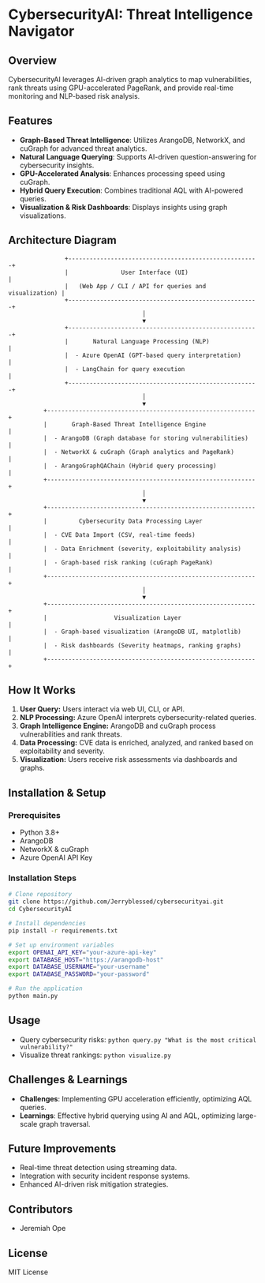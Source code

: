 # CybersecurityAI: Threat Intelligence Navigator

## Overview
CybersecurityAI leverages AI-driven graph analytics to map vulnerabilities, rank threats using GPU-accelerated PageRank, and provide real-time monitoring and NLP-based risk analysis.

## Features
- **Graph-Based Threat Intelligence**: Utilizes ArangoDB, NetworkX, and cuGraph for advanced threat analytics.
- **Natural Language Querying**: Supports AI-driven question-answering for cybersecurity insights.
- **GPU-Accelerated Analysis**: Enhances processing speed using cuGraph.
- **Hybrid Query Execution**: Combines traditional AQL with AI-powered queries.
- **Visualization & Risk Dashboards**: Displays insights using graph visualizations.

## Architecture Diagram
```
                +------------------------------------------------------+
                |               User Interface (UI)                   |
                |   (Web App / CLI / API for queries and visualization) |
                +------------------------------------------------------+
                                      │
                                      ▼
                +------------------------------------------------------+
                |       Natural Language Processing (NLP)              |
                |  - Azure OpenAI (GPT-based query interpretation)      |
                |  - LangChain for query execution                      |
                +------------------------------------------------------+
                                      │
                                      ▼
          +-----------------------------------------------------------+
          |       Graph-Based Threat Intelligence Engine              |
          |  - ArangoDB (Graph database for storing vulnerabilities)  |
          |  - NetworkX & cuGraph (Graph analytics and PageRank)      |
          |  - ArangoGraphQAChain (Hybrid query processing)           |
          +-----------------------------------------------------------+
                                      │
                                      ▼
          +-----------------------------------------------------------+
          |         Cybersecurity Data Processing Layer               |
          |  - CVE Data Import (CSV, real-time feeds)                 |
          |  - Data Enrichment (severity, exploitability analysis)    |
          |  - Graph-based risk ranking (cuGraph PageRank)            |
          +-----------------------------------------------------------+
                                      │
                                      ▼
          +-----------------------------------------------------------+
          |                   Visualization Layer                     |
          |  - Graph-based visualization (ArangoDB UI, matplotlib)    |
          |  - Risk dashboards (Severity heatmaps, ranking graphs)    |
          +-----------------------------------------------------------+
```

## How It Works
1. **User Query:** Users interact via web UI, CLI, or API.
2. **NLP Processing:** Azure OpenAI interprets cybersecurity-related queries.
3. **Graph Intelligence Engine:** ArangoDB and cuGraph process vulnerabilities and rank threats.
4. **Data Processing:** CVE data is enriched, analyzed, and ranked based on exploitability and severity.
5. **Visualization:** Users receive risk assessments via dashboards and graphs.

## Installation & Setup
### Prerequisites
- Python 3.8+
- ArangoDB
- NetworkX & cuGraph
- Azure OpenAI API Key

### Installation Steps
```sh
# Clone repository
git clone https://github.com/Jerryblessed/cybersecurityai.git
cd CybersecurityAI

# Install dependencies
pip install -r requirements.txt

# Set up environment variables
export OPENAI_API_KEY="your-azure-api-key"
export DATABASE_HOST="https://arangodb-host"
export DATABASE_USERNAME="your-username"
export DATABASE_PASSWORD="your-password"

# Run the application
python main.py
```

## Usage
- Query cybersecurity risks: `python query.py "What is the most critical vulnerability?"`
- Visualize threat rankings: `python visualize.py`

## Challenges & Learnings
- **Challenges**: Implementing GPU acceleration efficiently, optimizing AQL queries.
- **Learnings**: Effective hybrid querying using AI and AQL, optimizing large-scale graph traversal.

## Future Improvements
- Real-time threat detection using streaming data.
- Integration with security incident response systems.
- Enhanced AI-driven risk mitigation strategies.

## Contributors
- Jeremiah Ope

## License
MIT License
